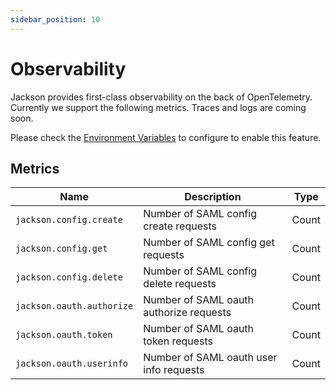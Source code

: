 ```yaml
---
sidebar_position: 10
---
```


# Observability

Jackson provides first-class observability on the back of OpenTelemetry. Currently we support the following metrics. Traces and logs are coming soon.

Please check the [Environment Variables](env-variables#opentelemetry) to configure to enable this feature.

## Metrics

| Name                      | Description                             | Type     |
| ------------------------- | --------------------------------------- | -------- |
| `jackson.config.create`   | Number of SAML config create requests   | Count    |
| `jackson.config.get`      | Number of SAML config get requests      | Count    |
| `jackson.config.delete`   | Number of SAML config delete requests   | Count    |
| `jackson.oauth.authorize` | Number of SAML oauth authorize requests | Count    |
| `jackson.oauth.token`     | Number of SAML oauth token requests     | Count    |
| `jackson.oauth.userinfo`  | Number of SAML oauth user info requests | Count    |
